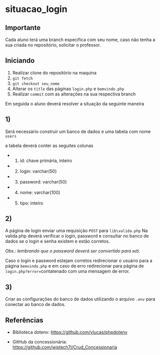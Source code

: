 # situacao_login

## Importante
Cada aluno terá uma branch especifica com seu nome, caso não tenha a sua criada no repositório, solicitar o professor.

## Iniciando

1) Realizar clone do repositório na maquina
2) `git fetch`
3) `git checkout seu_nome`
4) Alterar os `title` das páginas `login.php` e `bemvindo.php`
5) Realizar `commit` com as alterações na sua respectiva branch 


Em seguida o aluno deverá resolver a situação da seguinte maneira

## 1) 
Será necessário construir um banco de dados e uma tabela com nome `users`

a tabela deverá conter as seguites colunas 
* 1) id: chave primária, inteiro
* 2) login: varchar(50)
* 3) password: varchar(50)
* 4) nome: varchar(100)
* 5) tipo: inteiro

## 2) 
A página de login enviar uma requisição `POST` para `lib\valida.php`
Na valida.php deverá verificar o login, password e consultar no banco de dados se o login e senha existem e estão corretos.

_Obs.: lembrando que o password deverá ser convertido para `md5`._

Caso o login e password estejam corretos redirecionar o usuário para a página `bemvindo.php` e em caso de erro redirecionar para página de `login.php?error=`contatenado com uma mensagem de error.

## 3)

Criar as configurações do banco de dados utilizando o arquivo `.env` para conectar ao banco de dados. 

## Referências

* Biblioteca dotenv: https://github.com/vlucas/phpdotenv

* GitHub da concessionária: https://github.com/wistech7l/Crud_Concessionaria